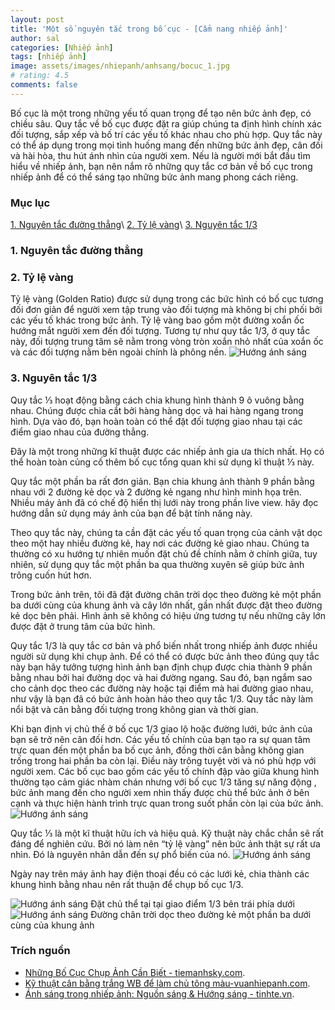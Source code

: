 ```yaml
---
layout: post
title: 'Một số nguyên tắc trong bố cục - [Cẩm nang nhiếp ảnh]'
author: sal
categories: [Nhiếp ảnh]
tags: [nhiếp ảnh]
image: assets/images/nhiepanh/anhsang/bocuc_1.jpg
# rating: 4.5
comments: false
---
```


Bố cục là một trong những yếu tố quan trọng để tạo nên bức ảnh đẹp, có chiều sâu. Quy tắc về bố cục được đặt ra giúp chúng ta định hình chính xác đối tượng, sắp xếp và bố trí các yếu tố khác nhau cho phù hợp. Quy tắc này có thể áp dụng trong mọi tình huống mang đến những bức ảnh đẹp, cân đối và hài hòa, thu hút ánh nhìn của người xem. Nếu là người mới bắt đầu tìm hiểu về nhiếp ảnh, bạn nên nắm rõ những quy tắc cơ bản về bố cục trong nhiếp ảnh để có thể sáng tạo những bức ảnh mang phong cách riêng.

### Mục lục

[1. Nguyên tắc đường thẳng](#nguongoc)\\
[2. Tỷ lệ vàng](#huongsang)\\
[3. Nguyên tắc 1/3](#nguyennahn)

<a name="nguongoc"></a>

### 1. Nguyên tắc đường thẳng



<a name="huongsang"></a>

### 2. Tỷ lệ vàng
Tỷ lệ vàng (Golden Ratio) được sử dụng trong các bức hình có bố cục tương đối đơn giản để người xem tập trung vào đối tượng mà không bị chi phối bởi các yếu tố khác trong bức ảnh. Tỷ lệ vàng bao gồm một đường xoắn ốc hướng mắt người xem đến đối tượng. Tương tự như quy tắc 1/3, ở quy tắc này, đối tượng trung tâm sẽ nằm trong vòng tròn xoắn nhỏ nhất của xoắn ốc và các đối tượng nằm bên ngoài chính là phông nền.
<img src="../../assets/images/nhiepanh/anhsang/ap-dung-ty-le-vang-trong-nhiep-anh.jpg" alt="Hướng ánh sáng" class="responsive">

<a name="nguyennahn"></a>

### 3. Nguyên tắc 1/3

Quy tắc ⅓ hoạt động bằng cách chia khung hình thành 9 ô vuông bằng nhau. Chúng được chia cắt bởi hàng hàng dọc và hai hàng ngang trong hình. Dựa vào đó, bạn hoàn toàn có thể đặt đối tượng giao nhau tại các điểm giao nhau của đường thẳng.

Đây là một trong những kĩ thuật được các nhiếp ảnh gia ưa thích nhất. Họ có thể hoàn toàn củng cố thêm bố cục tổng quan khi sử dụng kĩ thuật ⅓ này.

Quy tắc một phần ba rất đơn giản. Bạn chia khung ảnh thành 9 phần bằng nhau với 2 đường kẻ dọc và 2 đường kẻ ngang như hình minh họa trên. Nhiều máy ảnh đã có chế độ hiển thị lưới này trong phần live view. hãy đọc hướng dẫn sử dụng máy ảnh của bạn để bật tính năng này.

Theo quy tắc này, chúng ta cần đặt các yếu tố quan trọng của cảnh vật dọc theo một hay nhiều đường kẻ, hay nơi các đường kẻ giao nhau. Chúng ta thường có xu hướng tự nhiên muốn đặt chủ đề chính nằm ở chính giữa, tuy nhiên, sử dụng quy tắc một phần ba qua thường xuyên sẽ giúp bức ảnh trông cuốn hút hơn.

Trong bức ảnh trên, tôi đã đặt đường chân trời dọc theo đường kẻ một phần ba dưới cùng của khung ảnh và cây lớn nhất, gần nhất được đặt theo đường kẻ dọc bên phải. Hình ảnh sẽ không có hiệu ứng tương tự nếu những cây lớn được đặt ở trung tâm của bức hình.

Quy tắc 1/3 là quy tắc cơ bản và phổ biến nhất trong nhiếp ảnh được nhiều người sử dụng khi chụp ảnh. Để có thể có được bức ảnh theo đúng quy tắc này bạn hãy tưởng tượng hình ảnh bạn định chụp được chia thành 9 phần bằng nhau bởi hai đường dọc và hai đường ngang. Sau đó, bạn ngắm sao cho cảnh dọc theo các đường này hoặc tại điểm mà hai đường giao nhau, như vậy là bạn đã có bức ảnh hoàn hảo theo quy tắc 1/3. Quy tắc này làm nổi bật và cân bằng đối tượng trong không gian và thời gian.

Khi bạn định vị chủ thể ở bố cục 1/3 giao lộ hoặc đường lưới, bức ảnh của bạn sẽ trở nên cân đối hơn. Các yếu tố chính của bạn tạo ra sự quan tâm trực quan đến một phần ba bố cục ảnh, đồng thời cân bằng không gian trống trong hai phần ba còn lại. Điều này trông tuyệt vời và nó phù hợp với người xem. Các bố cục bao gồm các yếu tố chính đập vào giữa khung hình thường tạo cảm giác nhàm chán nhưng với bố cục 1/3 tăng sự năng động , bức ảnh mang đến cho người xem nhìn thấy được chủ thể bức ảnh ở bên cạnh và thực hiện hành trình trực quan trong suốt phần còn lại của bức ảnh.
<img src="../../assets/images/nhiepanh/anhsang/quy-tac-khong-gian-nhiep-anh-4.png" alt="Hướng ánh sáng" class="responsive">

Quy tắc ⅓ là một kĩ thuật hữu ích và hiệu quả. Kỹ thuật này chắc chắn sẽ rất đáng để nghiên cứu. Bởi nó làm nên “tỷ lệ vàng” nên bức ảnh thật sự rất ưa nhìn. Đó là nguyên nhân dẫn đến sự phổ biến của nó.
<img src="../../assets/images/nhiepanh/anhsang/quytac1_3_1.jpg" alt="Hướng ánh sáng" class="responsive">

Ngày nay trên máy ảnh hay điện thoại đều có các lưới kẻ, chia thành các khung hình bằng nhau nên rất thuận để chụp bố cục 1/3. 

<img src="../../assets/images/nhiepanh/anhsang/quytac1_3_2.jpg" alt="Hướng ánh sáng" class="responsive">
Đặt chủ thể tại tại giao điểm 1/3 bên trái phía dưới
<img src="../../assets/images/nhiepanh/anhsang/quytac1_3_2_1.png" alt="Hướng ánh sáng" class="responsive">
Đường chân trời dọc theo đường kẻ một phần ba dưới cùng của khung ảnh


### Trích nguồn

- [Những Bố Cục Chụp Ảnh Cần Biết - tiemanhsky.com](https://tiemanhsky.com/bo-cuc-chup-anh/#Bo_Cuc_13).
- [Kỹ thuật cân bằng trắng WB để làm chủ tông màu-vuanhiepanh.com](<http://vuanhiepanh.com/news/Mau-sac-nhiep-anh/can-bang-trang-WB-882.html#:~:text=C%C3%A2n%20b%E1%BA%B1ng%20tr%E1%BA%AFng%20(WB)%20l%C3%A0,m%C3%A0u%20%E1%BA%A3nh%20m%E1%BB%9Bi%20trung%20th%E1%BB%B1c.>).
- [Ánh sáng trong nhiếp ảnh: Nguồn sáng & Hướng sáng - tinhte.vn](https://tinhte.vn/thread/hoc-chup-anh-anh-sang-trong-nhiep-anh-nguon-sang-huong-sang-bai-2.2424120/).


<script type="text/javascript">
$(".switcher input[type='checkbox']").click(function () {
  if ($(this).is(":checked")) {
    $("#equity").addClass("show");
    $("#cash").removeClass("show");
  } else if ($(this).is(":not(:checked)")) {
    $("#cash").addClass("show");
    $("#equity").removeClass("show");
  }
});

 </script>

 <script src="https://cdnjs.cloudflare.com/ajax/libs/jquery/3.6.0/jquery.min.js" type="text/javascript"></script>

<style>
table {
  border: 1px solid #ccc;
  border-collapse: collapse;
  margin: 0;
  padding: 0;
  width: 100%;
  table-layout: fixed;
}

table caption {
  font-size: 1.5em;
  margin: .5em 0 .75em;
}

table tr {
  background-color: #f8f8f8;
  border: 1px solid #ddd;
  padding: .35em;
}

table th,
table td {
  padding: .625em;
  text-align: center;
}

table th {
  font-size: .85em;
  letter-spacing: .1em;
  text-transform: uppercase;
}

@media screen and (max-width: 600px) {
  table {
    border: 0;
  }

  table caption {
    font-size: 1.3em;
  }

  table thead {
    border: none;
    clip: rect(0 0 0 0);
    height: 1px;
    margin: -1px;
    overflow: hidden;
    padding: 0;
    position: absolute;
    width: 1px;
  }

  table tr {
    border-bottom: 3px solid #ddd;
    display: block;
    margin-bottom: .625em;
  }

  table td {
    border-bottom: 1px solid #ddd;
    display: block;
    font-size: .8em;
    text-align: right;
  }

  table td::before {
    /*
    * aria-label has no advantage, it won't be read inside a table
    content: attr(aria-label);
    */
    content: attr(data-label);
    float: left;
    font-weight: bold;
    text-transform: uppercase;
  }

  table td:last-child {
    border-bottom: 0;
  }
}
</style>

